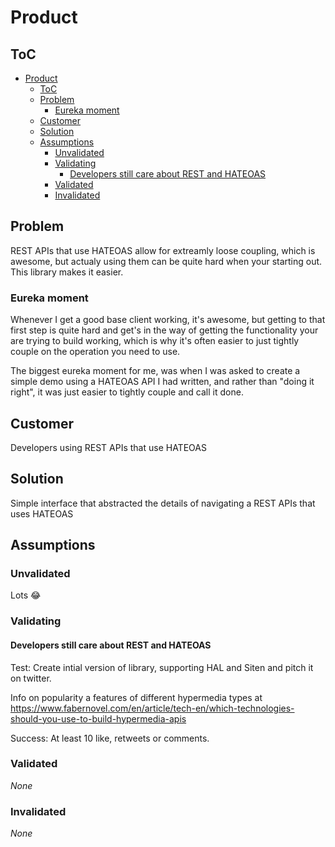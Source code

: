 # Product

## ToC

- [Product](#product)
  - [ToC](#toc)
  - [Problem](#problem)
    - [Eureka moment](#eureka-moment)
  - [Customer](#customer)
  - [Solution](#solution)
  - [Assumptions](#assumptions)
    - [Unvalidated](#unvalidated)
    - [Validating](#validating)
      - [Developers still care about REST and HATEOAS](#developers-still-care-about-rest-and-hateoas)
    - [Validated](#validated)
    - [Invalidated](#invalidated)
  
## Problem

REST APIs that use HATEOAS allow for extreamly loose coupling, which is awesome, but actualy using them can be quite hard when your starting out. This library makes it easier.

### Eureka moment

Whenever I get a good base client working, it's awesome, but getting to that first step is quite hard and get's in the way of getting the functionality your are trying to build working, which is why it's often easier to just tightly couple on the operation you need to use.

The biggest eureka moment for me, was when I was asked to create a simple demo using a HATEOAS API I had written, and rather
than "doing it right", it was just easier to tightly couple and call it done.

## Customer

Developers using REST APIs that use HATEOAS

## Solution

Simple interface that abstracted the details of navigating a REST APIs that uses HATEOAS

## Assumptions

### Unvalidated

Lots 😂

### Validating

#### Developers still care about REST and HATEOAS

Test: Create intial version of library, supporting HAL and Siten and pitch it on twitter.

Info on popularity a features of different hypermedia types at https://www.fabernovel.com/en/article/tech-en/which-technologies-should-you-use-to-build-hypermedia-apis

Success: At least 10 like, retweets or comments.

### Validated

_None_

### Invalidated

_None_